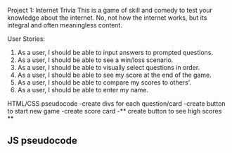 Project 1: Internet Trivia
This is a game of skill and comedy to test your knowledge about the internet. No, not how the internet works, but its integral and often meaningless content.

User Stories:
1. As a user, I should be able to input answers to prompted questions.
2. As a user, I should be able to see a win/loss scenario.
3. As a user, I should be able to visually select questions in order.
4. As a user, I should be able to see my score at the end of the game.
5. As a user, I should be able to compare my scores to others'.
6. As a user, I should be able to enter my name.


HTML/CSS pseudocode
-create divs for each question/card
-create button to start new game
-create score card
-** create button to see high scores **

JS pseudocode
-
